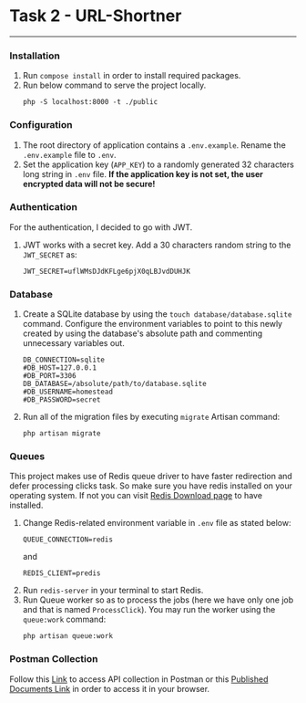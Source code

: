 # Task 2 - URL-Shortner
-----

### Installation

1. Run `compose install` in order to install required packages.
2. Run below command to serve the project locally.
    ```
   php -S localhost:8000 -t ./public
   ```

### Configuration

1. The root directory of application contains a `.env.example`. Rename the `.env.example` file to `.env`.
2. Set the application key (`APP_KEY`) to a randomly generated 32 characters long string in `.env` file. 
**If the application key is not set, the user encrypted data will not be secure!**  


### Authentication

For the authentication, I decided to go with JWT.

1. JWT works with a secret key. Add a 30 characters random string to the `JWT_SECRET` as:
    ```
   JWT_SECRET=uflWMsDJdKFLge6pjX0qLBJvdDUHJK
   ```

### Database

1. Create a SQLite database by using the `touch database/database.sqlite` command. Configure the environment
 variables to point to this newly created by using the database's absolute path and commenting unnecessary 
 variables out.
    ```
   DB_CONNECTION=sqlite
   #DB_HOST=127.0.0.1
   #DB_PORT=3306
   DB_DATABASE=/absolute/path/to/database.sqlite
   #DB_USERNAME=homestead
   #DB_PASSWORD=secret
   ```

2. Run all of the migration files by executing `migrate` Artisan command:
    ```
   php artisan migrate
   ```
   

### Queues

This project makes use of Redis queue driver to have faster redirection and defer processing clicks task. So
make sure you have redis installed on your operating system. If not you can visit 
[Redis Download page](https://redis.io/download) to have installed.

1. Change Redis-related environment variable in `.env` file as stated below:
    ```
   QUEUE_CONNECTION=redis
   ```
   and 
    ```
   REDIS_CLIENT=predis
   ```
2. Run `redis-server` in your terminal to start Redis.
3. Run Queue worker so as to process the jobs (here we have only one job and that is named `ProcessClick`). 
 You may run the worker using the `queue:work` command:
    ```
   php artisan queue:work
   ```

### Postman Collection
Follow this [Link](https://www.getpostman.com/collections/2f5f8d8439ec9e66ea40) to access API collection in 
Postman or this [Published Documents Link](https://documenter.getpostman.com/view/3102731/SzS2yp7F?version=latest) in 
order to access it in your browser.
